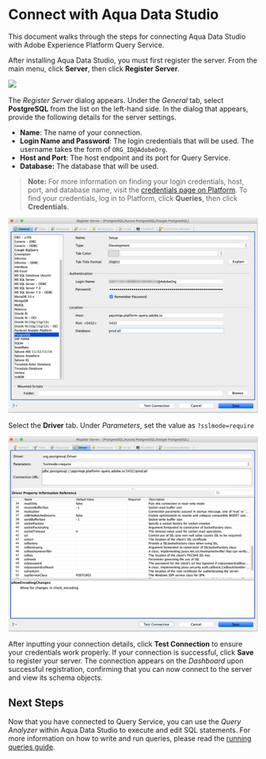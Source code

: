 # Connect with Aqua Data Studio

This document walks through the steps for connecting Aqua Data Studio with Adobe Experience Platform Query Service.

After installing Aqua Data Studio, you must first register the server. From the main menu, click **Server**, then click **Register Server**.

![](images/clients/aqua-data-studio/register-server.png)

The *Register Server* dialog appears. Under the *General* tab, select **PostgreSQL** from the list on the left-hand side. In the dialog that appears, provide the following details for the server settings.

- **Name**: The name of your connection.
- **Login Name and Password**: The login credentials that will be used. The username takes the form of `ORG_ID@AdobeOrg`.
- **Host and Port**: The host endpoint and its port for Query Service. 
- **Database:** The database that will be used.

>**Note:** For more information on finding your login credentials, host, port, and database name, visit the [credentials page on Platform][credentials]. To find your credentials, log in to Platform, click **Queries**, then click **Credentials**.

![](../images/clients/aqua-data-studio/register-server-general-tab.png)

Select the **Driver** tab. Under *Parameters*, set the value as `?sslmode=require`

![](../images/clients/aqua-data-studio/register-server-driver-tab.png)

After inputting your connection details, click **Test Connection** to ensure your credentials work properly. If your connection is successful, click **Save** to register your server. The connection appears on the *Dashboard* upon successful registration, confirming that you can now connect to the server and view its schema objects.

## Next Steps

Now that you have connected to Query Service, you can use the *Query Analyzer* within Aqua Data Studio to execute and edit SQL statements. For more information on how to write and run queries, please read the [running queries guide][running-queries].

[credentials]: https://platform.adobe.com/query/configuration
[running-queries]: ../creating-queries/creating-queries.md